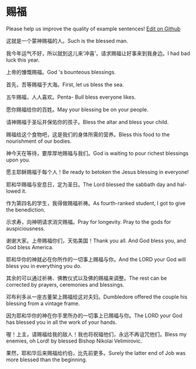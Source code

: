 # 赐福

Please help us improve the quality of example sentences! [Edit on Github](https://github.com/jiyushe/jiyu-example-sentence-source/blob/main/chinese/cifu_1.md)

<p><span class="chinese">这就是一个蒙神赐福的人。</span><span class="english">Such is the blessed man.</span></p>

<p><span class="chinese">我今年运气不好，所以就到这儿来‘冲喜’，请求赐福让好事来到我身边。</span><span class="english">I had bad luck this year.</span></p>

<p><span class="chinese">上帝的慷慨赐福。</span><span class="english">God 's bounteous blessings.</span></p>

<p><span class="chinese">首先，吾等赐福于大海。</span><span class="english">First, let us bless the sea.</span></p>

<p><span class="chinese">五牛赐福，人人喜欢。</span><span class="english">Penta- Bull bless everyone likes.</span></p>

<p><span class="chinese">愿你赐福给你的百姓。</span><span class="english">May your blessing be on your people.</span></p>

<p><span class="chinese">请神赐福于圣坛并保佑你的孩子。</span><span class="english">Bless the altar and bless your child.</span></p>

<p><span class="chinese">赐福给这个食物吧，这是我们的身体所需的营养。</span><span class="english">Bless this food to the nourishment of our bodies.</span></p>

<p><span class="chinese">神今天在等待，要厚厚地赐福与我们。</span><span class="english">God is waiting to pour richest blessings upon you.</span></p>

<p><span class="chinese">愿主耶稣赐福于每个人！</span><span class="english">Be ready to betoken the Jesus blessing in everyone!</span></p>

<p><span class="chinese">耶和华赐福与安息日，定为圣日。</span><span class="english">The Lord blessed the sabbath day and hal- lowed it.</span></p>

<p><span class="chinese">作为第四名的学生，我得做赐福祈祷。</span><span class="english">As fourth-ranked student, I got to give the benediction.</span></p>

<p><span class="chinese">示求寿，向神明请求消灾赐福。</span><span class="english">Pray for longevity. Pray to the gods for auspiciousness.</span></p>

<p><span class="chinese">谢谢大家。上帝赐福你们，天佑美国！</span><span class="english">Thank you all. And God bless you, and God bless America.</span></p>

<p><span class="chinese">耶和华你的神就必在你所作的一切事上赐福与你。</span><span class="english">And the LORD your God will bless you in everything you do.</span></p>

<p><span class="chinese">其余的可以通过祈祷、佛教仪式以及佛的赐福来调整。</span><span class="english">The rest can be corrected by prayers, ceremonies and blessings.</span></p>

<p><span class="chinese">邓布利多从一座古董架上赐福给这对夫妇。</span><span class="english">Dumbledore offered the couple his blessing from a vintage frame.</span></p>

<p><span class="chinese">因为耶和华你的神在你手里所办的一切事上已赐福与你。</span><span class="english">The LORD your God has blessed you in all the work of your hands.</span></p>

<p><span class="chinese">喔！上主，请赐福给我的敌人！我也将祝福他们，永远不再诅咒他们。</span><span class="english">Bless my enemies, oh Lord! by blessed Bishop Nikolai Velimirovic.</span></p>

<p><span class="chinese">果然，耶和华后来赐福给约伯，比先前更多。</span><span class="english">Surely the latter end of Job was more blessed than the beginning.</span></p>

